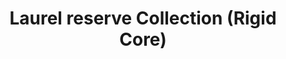 ﻿---
layout: collection
title: "Laurel reserve Collection (Rigid Core)"
collection: "Laurel reserve"
subtype: "rigid-core"
---

